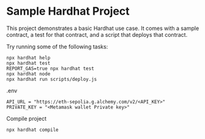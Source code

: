 # Sample Hardhat Project

This project demonstrates a basic Hardhat use case. It comes with a sample contract, a test for that contract, and a script that deploys that contract.

Try running some of the following tasks:

```shell
npx hardhat help
npx hardhat test
REPORT_GAS=true npx hardhat test
npx hardhat node
npx hardhat run scripts/deploy.js
```
.env
```shell
API_URL = "https://eth-sepolia.g.alchemy.com/v2/<API_KEY>"
PRIVATE_KEY = "<Metamask wallet Private key>"
```
Compile project
```shell
npx hardhat compile
```
